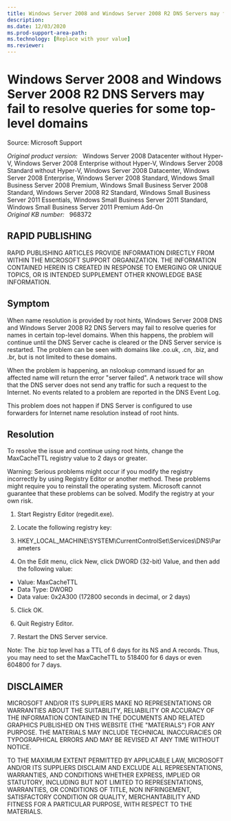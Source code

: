 ```yaml
---
title: Windows Server 2008 and Windows Server 2008 R2 DNS Servers may fail to resolve queries for some top-level domains
description: 
ms.date: 12/03/2020
ms.prod-support-area-path: 
ms.technology: [Replace with your value]
ms.reviewer: 
---
```

# Windows Server 2008 and Windows Server 2008 R2 DNS Servers may fail to resolve queries for some top-level domains

Source: Microsoft Support

_Original product version:_ &nbsp; Windows Server 2008 Datacenter without Hyper-V, Windows Server 2008 Enterprise without Hyper-V, Windows Server 2008 Standard without Hyper-V, Windows Server 2008 Datacenter, Windows Server 2008 Enterprise, Windows Server 2008 Standard, Windows Small Business Server 2008 Premium, Windows Small Business Server 2008 Standard, Windows Server 2008 R2 Standard, Windows Small Business Server 2011 Essentials, Windows Small Business Server 2011 Standard, Windows Small Business Server 2011 Premium Add-On  
_Original KB number:_ &nbsp; 968372

## RAPID PUBLISHING

RAPID PUBLISHING ARTICLES PROVIDE INFORMATION DIRECTLY FROM WITHIN THE MICROSOFT SUPPORT ORGANIZATION. THE INFORMATION CONTAINED HEREIN IS CREATED IN RESPONSE TO EMERGING OR UNIQUE TOPICS, OR IS INTENDED SUPPLEMENT OTHER KNOWLEDGE BASE INFORMATION.

## Symptom

When name resolution is provided by root hints, Windows Server 2008 DNS and Windows Server 2008 R2 DNS Servers may fail to resolve queries for names in certain top-level domains. When this happens, the problem will continue until the DNS Server cache is cleared or the DNS Server service is restarted. The problem can be seen with domains like .co.uk, .cn, .biz, and .br, but is not limited to these domains. 

When the problem is happening, an nslookup command issued for an affected name will return the error "server failed". A network trace will show that the DNS server does not send any traffic for such a request to the Internet. No events related to a problem are reported in the DNS Event Log.

This problem does not happen if DNS Server is configured to use forwarders for Internet name resolution instead of root hints.

## Resolution

To resolve the issue and continue using root hints, change the MaxCacheTTL registry value to 2 days or greater.

Warning: Serious problems might occur if you modify the registry incorrectly by using Registry Editor or another method. These problems might require you to reinstall the operating system. Microsoft cannot guarantee that these problems can be solved. Modify the registry at your own risk.

1. Start Registry Editor (regedit.exe).

2. Locate the following registry key:

3. HKEY_LOCAL_MACHINE\SYSTEM\CurrentControlSet\Services\DNS\Parameters

4. On the Edit menu, click New, click DWORD (32-bit) Value, and then add the following value:

- Value: MaxCacheTTL
- Data Type: DWORD
- Data value: 0x2A300 (172800 seconds in decimal, or 2 days)

5. Click OK.

6. Quit Registry Editor.

7. Restart the DNS Server service.

Note: The .biz top level has a TTL of 6 days for its NS and A records. Thus, you may need to set the MaxCacheTTL to 518400 for 6 days or even 604800 for 7 days.

## DISCLAIMER

MICROSOFT AND/OR ITS SUPPLIERS MAKE NO REPRESENTATIONS OR WARRANTIES ABOUT THE SUITABILITY, RELIABILITY OR ACCURACY OF THE INFORMATION CONTAINED IN THE DOCUMENTS AND RELATED GRAPHICS PUBLISHED ON THIS WEBSITE (THE "MATERIALS") FOR ANY PURPOSE. THE MATERIALS MAY INCLUDE TECHNICAL INACCURACIES OR TYPOGRAPHICAL ERRORS AND MAY BE REVISED AT ANY TIME WITHOUT NOTICE.

TO THE MAXIMUM EXTENT PERMITTED BY APPLICABLE LAW, MICROSOFT AND/OR ITS SUPPLIERS DISCLAIM AND EXCLUDE ALL REPRESENTATIONS, WARRANTIES, AND CONDITIONS WHETHER EXPRESS, IMPLIED OR STATUTORY, INCLUDING BUT NOT LIMITED TO REPRESENTATIONS, WARRANTIES, OR CONDITIONS OF TITLE, NON INFRINGEMENT, SATISFACTORY CONDITION OR QUALITY, MERCHANTABILITY AND FITNESS FOR A PARTICULAR PURPOSE, WITH RESPECT TO THE MATERIALS.
